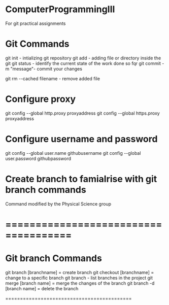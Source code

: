 # ComputerProgrammingIII
For git practical assignments 

Git Commands
============

git init - intializing git repository
git add - adding file or directory inside the git
git status - identify the current state of the work done so fqr
git commit -m "message"- commit your changes

git rm --cached filename - remove added file

Configure proxy
===============
git config --global http.proxy proxyaddress
git config --global https.proxy proxyaddress

Configure username and password
================================
git config --global user.name githubusername
git config --global user.password githubpassword

Create branch to famialrise with git branch commands
====================================================
Command modified by the Physical Science group

=====================================
=====================================

Git branch Commands
====================
git branch [branchname] = create branch
git checkout [branchname] = change to a specific branch
git branch - list branches in the project
git merge [branch name] = merge the changes of the branch
git branch -d [branch name] = delete the branch

===========================================
